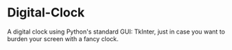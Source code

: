 # Digital-Clock

A digital clock using Python's standard GUI: TkInter, just in case you want to burden your screen with a fancy clock.
